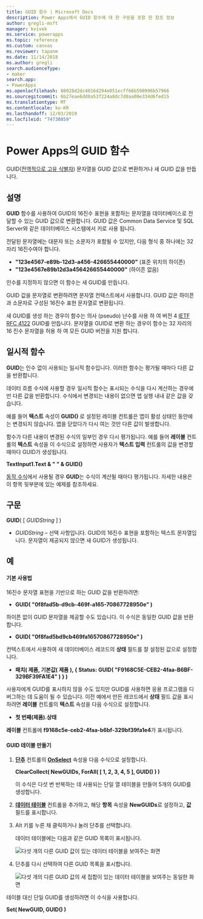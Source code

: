 ```yaml
---
title: GUID 함수 | Microsoft Docs
description: Power Apps에서 GUID 함수에 대 한 구문을 포함 한 참조 정보
author: gregli-msft
manager: kvivek
ms.service: powerapps
ms.topic: reference
ms.custom: canvas
ms.reviewer: tapanm
ms.date: 11/14/2018
ms.author: gregli
search.audienceType:
- maker
search.app:
- PowerApps
ms.openlocfilehash: 88028d2dc4016d294e051ecff66b590996b57966
ms.sourcegitcommit: 6b27eae6dd8a53f224a8dc7d0aa00e334d6fed15
ms.translationtype: MT
ms.contentlocale: ko-KR
ms.lasthandoff: 12/03/2019
ms.locfileid: "74730859"
---
```

# <a name="guid-function-in-power-apps"></a>Power Apps의 GUID 함수
GUID([전역적으로 고유 식별자](https://en.wikipedia.org/wiki/Universally_unique_identifier)) 문자열을 GUID 값으로 변환하거나 새 GUID 값을 만듭니다.

## <a name="description"></a>설명
**GUID** 함수를 사용하여 GUID의 16진수 표현을 포함하는 문자열을 데이터베이스로 전달할 수 있는 GUID 값으로 변환합니다. GUID 값은 Common Data Service 및 SQL Server와 같은 데이터베이스 시스템에서 키로 사용 됩니다.

전달된 문자열에는 대문자 또는 소문자가 포함될 수 있지만, 다음 형식 중 하나에는 32자리 16진수여야 합니다.

- **"123e4567-e89b-12d3-a456-426655440000"** (표준 위치의 하이픈)
- **"123e4567e89b12d3a456426655440000"** (하이픈 없음)

인수를 지정하지 않으면 이 함수는 새 GUID를 만듭니다.

GUID 값을 문자열로 변환하려면 문자열 컨텍스트에서 사용합니다. GUID 값은 하이픈과 소문자로 구성된 16진수 표현 문자열로 변환됩니다. 

새 GUID를 생성 하는 경우이 함수는 의사 (pseudo) 난수를 사용 하 여 버전 4 [IETF RFC 4122](https://www.ietf.org/rfc/rfc4122.txt) GUID를 만듭니다. 문자열을 GUID로 변환 하는 경우이 함수는 32 자리의 16 진수 문자열을 허용 하 여 모든 GUID 버전을 지원 합니다.

## <a name="volatile-functions"></a>일시적 함수
**GUID**는 인수 없이 사용되는 일시적 함수입니다. 이러한 함수는 평가될 때마다 다른 값을 반환합니다.  

데이터 흐름 수식에 사용할 경우 일시적 함수는 표시되는 수식을 다시 계산하는 경우에만 다른 값을 반환합니다. 수식에서 변경되는 내용이 없으면 앱 실행 내내 같은 값을 갖습니다.

예를 들어 **텍스트** 속성이 **GUID()** 로 설정된 레이블 컨트롤은 앱이 활성 상태인 동안에는 변경되지 않습니다. 앱을 닫았다가 다시 여는 것만 다른 값이 발생합니다.

함수가 다른 내용이 변경된 수식의 일부인 경우 다시 평가됩니다. 예를 들어 **레이블** 컨트롤의 **텍스트** 속성을 이 수식으로 설정하면 사용자가 **텍스트 입력** 컨트롤의 값을 변경할 때마다 GUID가 생성됩니다.

**TextInput1.Text & " " & GUID()**

[동작 수식](../working-with-formulas-in-depth.md)에서 사용될 경우 **GUID**는 수식이 계산될 때마다 평가됩니다. 자세한 내용은 이 항목 뒷부분에 있는 예제를 참조하세요.

## <a name="syntax"></a>구문
**GUID**( [ *GUIDString* ] )

* *GUIDString* – 선택 사항입니다.  GUID의 16진수 표현을 포함하는 텍스트 문자열입니다. 문자열이 제공되지 않으면 새 GUID가 생성됩니다.

## <a name="examples"></a>예

#### <a name="basic-usage"></a>기본 사용법

16진수 문자열 표현을 기반으로 하는 GUID 값을 반환하려면:

* **GUID( "0f8fad5b-d9cb-469f-a165-70867728950e" )**

하이픈 없이 GUID 문자열을 제공할 수도 있습니다. 이 수식은 동일한 GUID 값을 반환합니다.

* **GUID( "0f8fad5bd9cb469fa16570867728950e" )**

컨텍스트에서 사용하여 새 데이터베이스 레코드의 **상태** 필드를 잘 설정된 값으로 설정합니다.

* **패치( 제품, 기본값( 제품 ), { Status: GUID( "F9168C5E-CEB2-4faa-B6BF-329BF39FA1E4" ) } )**

사용자에게 GUID를 표시하지 않을 수도 있지만 GUID를 사용하면 응용 프로그램을 디버그하는 데 도움이 될 수 있습니다. 이전 예에서 만든 레코드에서 **상태** 필드 값을 표시하려면 **레이블** 컨트롤의 **텍스트** 속성을 다음 수식으로 설정합니다.

* **첫 번째(제품).상태**

**레이블** 컨트롤에 **f9168c5e-ceb2-4faa-b6bf-329bf39fa1e4**가 표시됩니다.

#### <a name="create-a-table-of-guids"></a>GUID 테이블 만들기

1. **[단추](../controls/control-button.md)** 컨트롤의 **[OnSelect](../controls/properties-core.md)** 속성을 다음 수식으로 설정합니다.

    **ClearCollect( NewGUIDs, ForAll( [ 1, 2, 3, 4, 5 ], GUID() ) )**

    이 수식은 다섯 번 반복하는 데 사용되는 단일 열 테이블을 만들어 5개의 GUID를 생성합니다.

1. **[데이터 테이블](../controls/control-data-table.md)** 컨트롤을 추가하고, 해당 **항목** 속성을 **NewGUIDs**로 설정하고, **값** 필드를 표시합니다.

1. Alt 키를 누른 채 클릭하거나 눌러 단추를 선택합니다.

    데이터 테이블에는 다음과 같은 GUID 목록이 표시됩니다.

    ![다섯 개의 다른 GUID 값이 있는 데이터 테이블을 보여주는 화면](media/function-guid/guid-collection-1.png)

1. 단추를 다시 선택하여 다른 GUID 목록을 표시합니다.

    ![다섯 개의 다른 GUID 값의 새 집합이 있는 데이터 테이블을 보여주는 동일한 화면](media/function-guid/guid-collection-2.png)

테이블 대신 단일 GUID를 생성하려면 이 수식을 사용합니다.

**Set( NewGUID, GUID() )**
